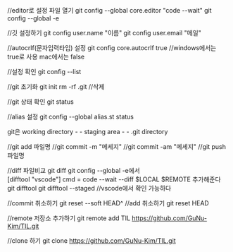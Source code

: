 //editor로 설정 파일 열기
git config --global core.editor "code --wait"
git config --global -e

//깃 설정하기
git config user.name "이름"
git config user.email "메일"

//autocrlf(문자입력타입) 설정
git config core.autocrlf true //windows에서는 true로 사용 mac에서는 false

//설정 확인
git config --list

//git 초기화
git init
rm -rf .git //삭제

//git 상태 확인
git status

//alias 설정
git config --global alias.st status

git은 working directory - <add> - staging area - <push> - .git directory

//git add 파일명
//git commit -m "메세지"
//git commit -am "메세지"
//git push 파일명

//diff 파일비교
git diff
git config --global -e에서  
[difftool "vscode"]
	cmd = code --wait --diff $LOCAL $REMOTE 추가해준다
git difftool
git difftool --staged //vscode에서 확인 가능하다

//commit 취소하기
git reset --soft HEAD^
//add 취소하기
git reset HEAD <file> 

//remote 저장소 추가하기
git remote add TIL https://github.com/GuNu-Kim/TIL.git

//clone 하기
git clone https://github.com/GuNu-Kim/TIL.git
